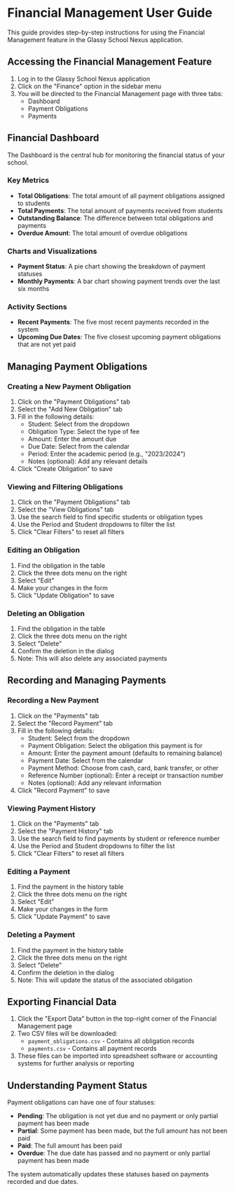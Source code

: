 # Financial Management User Guide

This guide provides step-by-step instructions for using the Financial Management feature in the Glassy School Nexus application.

## Accessing the Financial Management Feature

1. Log in to the Glassy School Nexus application
2. Click on the "Finance" option in the sidebar menu
3. You will be directed to the Financial Management page with three tabs:
   - Dashboard
   - Payment Obligations
   - Payments

## Financial Dashboard

The Dashboard is the central hub for monitoring the financial status of your school.

### Key Metrics

- **Total Obligations**: The total amount of all payment obligations assigned to students
- **Total Payments**: The total amount of payments received from students
- **Outstanding Balance**: The difference between total obligations and payments
- **Overdue Amount**: The total amount of overdue obligations

### Charts and Visualizations

- **Payment Status**: A pie chart showing the breakdown of payment statuses
- **Monthly Payments**: A bar chart showing payment trends over the last six months

### Activity Sections

- **Recent Payments**: The five most recent payments recorded in the system
- **Upcoming Due Dates**: The five closest upcoming payment obligations that are not yet paid

## Managing Payment Obligations

### Creating a New Payment Obligation

1. Click on the "Payment Obligations" tab
2. Select the "Add New Obligation" tab
3. Fill in the following details:
   - Student: Select from the dropdown
   - Obligation Type: Select the type of fee
   - Amount: Enter the amount due
   - Due Date: Select from the calendar
   - Period: Enter the academic period (e.g., "2023/2024")
   - Notes (optional): Add any relevant details
4. Click "Create Obligation" to save


<!-- Batch Assign feature has been removed as of June 2025. All payment obligations must now be assigned individually. -->

### Viewing and Filtering Obligations

1. Click on the "Payment Obligations" tab
2. Select the "View Obligations" tab
3. Use the search field to find specific students or obligation types
4. Use the Period and Student dropdowns to filter the list
5. Click "Clear Filters" to reset all filters

### Editing an Obligation

1. Find the obligation in the table
2. Click the three dots menu on the right
3. Select "Edit"
4. Make your changes in the form
5. Click "Update Obligation" to save

### Deleting an Obligation

1. Find the obligation in the table
2. Click the three dots menu on the right
3. Select "Delete"
4. Confirm the deletion in the dialog
5. Note: This will also delete any associated payments

## Recording and Managing Payments

### Recording a New Payment

1. Click on the "Payments" tab
2. Select the "Record Payment" tab
3. Fill in the following details:
   - Student: Select from the dropdown
   - Payment Obligation: Select the obligation this payment is for
   - Amount: Enter the payment amount (defaults to remaining balance)
   - Payment Date: Select from the calendar
   - Payment Method: Choose from cash, card, bank transfer, or other
   - Reference Number (optional): Enter a receipt or transaction number
   - Notes (optional): Add any relevant information
4. Click "Record Payment" to save

### Viewing Payment History

1. Click on the "Payments" tab
2. Select the "Payment History" tab
3. Use the search field to find payments by student or reference number
4. Use the Period and Student dropdowns to filter the list
5. Click "Clear Filters" to reset all filters

### Editing a Payment

1. Find the payment in the history table
2. Click the three dots menu on the right
3. Select "Edit"
4. Make your changes in the form
5. Click "Update Payment" to save

### Deleting a Payment

1. Find the payment in the history table
2. Click the three dots menu on the right
3. Select "Delete"
4. Confirm the deletion in the dialog
5. Note: This will update the status of the associated obligation

## Exporting Financial Data

1. Click the "Export Data" button in the top-right corner of the Financial Management page
2. Two CSV files will be downloaded:
   - `payment_obligations.csv` - Contains all obligation records
   - `payments.csv` - Contains all payment records
3. These files can be imported into spreadsheet software or accounting systems for further analysis or reporting

## Understanding Payment Status

Payment obligations can have one of four statuses:

- **Pending**: The obligation is not yet due and no payment or only partial payment has been made
- **Partial**: Some payment has been made, but the full amount has not been paid
- **Paid**: The full amount has been paid
- **Overdue**: The due date has passed and no payment or only partial payment has been made

The system automatically updates these statuses based on payments recorded and due dates.

